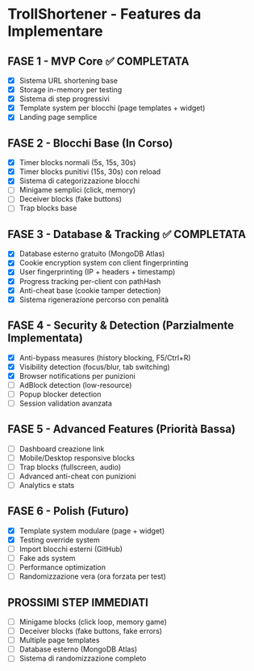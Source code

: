 # TrollShortener - Features da Implementare

## FASE 1 - MVP Core ✅ COMPLETATA
- [x] Sistema URL shortening base
- [x] Storage in-memory per testing
- [x] Sistema di step progressivi
- [x] Template system per blocchi (page templates + widget)
- [x] Landing page semplice

## FASE 2 - Blocchi Base (In Corso)
- [x] Timer blocks normali (5s, 15s, 30s)
- [x] Timer blocks punitivi (15s, 30s) con reload
- [x] Sistema di categorizzazione blocchi
- [ ] Minigame semplici (click, memory)
- [ ] Deceiver blocks (fake buttons)
- [ ] Trap blocks base

## FASE 3 - Database & Tracking ✅ COMPLETATA
- [x] Database esterno gratuito (MongoDB Atlas)
- [x] Cookie encryption system con client fingerprinting
- [x] User fingerprinting (IP + headers + timestamp)
- [x] Progress tracking per-client con pathHash
- [x] Anti-cheat base (cookie tamper detection)
- [x] Sistema rigenerazione percorso con penalità

## FASE 4 - Security & Detection (Parzialmente Implementata)
- [x] Anti-bypass measures (history blocking, F5/Ctrl+R)
- [x] Visibility detection (focus/blur, tab switching)
- [x] Browser notifications per punizioni
- [ ] AdBlock detection (low-resource)
- [ ] Popup blocker detection
- [ ] Session validation avanzata

## FASE 5 - Advanced Features (Priorità Bassa)
- [ ] Dashboard creazione link
- [ ] Mobile/Desktop responsive blocks
- [ ] Trap blocks (fullscreen, audio)
- [ ] Advanced anti-cheat con punizioni
- [ ] Analytics e stats

## FASE 6 - Polish (Futuro)
- [x] Template system modulare (page + widget)
- [x] Testing override system
- [ ] Import blocchi esterni (GitHub)
- [ ] Fake ads system
- [ ] Performance optimization
- [ ] Randomizzazione vera (ora forzata per test)

## PROSSIMI STEP IMMEDIATI
- [ ] Minigame blocks (click loop, memory game)
- [ ] Deceiver blocks (fake buttons, fake errors)
- [ ] Multiple page templates
- [ ] Database esterno (MongoDB Atlas)
- [ ] Sistema di randomizzazione completo